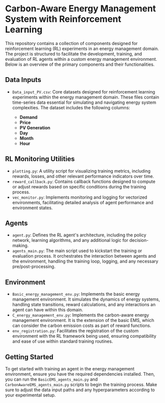 # Carbon-Aware Energy Management System with Reinforcement Learning

This repository contains a collection of components designed for reinforcement learning (RL) experiments in an energy management domain. The project is structured to facilitate the development, training, and evaluation of RL agents within a custom energy management environment. Below is an overview of the primary components and their functionalities.

## Data Inputs

- `Data_input_PV.csv`: Core datasets designed for reinforcement learning experiments within the energy management domain. These files contain time-series data essential for simulating and navigating energy system complexities. The dataset includes the following columns:

  - **Demand**
  - **Price**
  - **PV Generation**
  - **Day**
  - **Month**
  - **Hour**

## RL Monitoring Utilities

- `plotting.py`: A utility script for visualizing training metrics, including rewards, losses, and other relevant performance indicators over time.
- `reward_callback.py`: Contains callback functions designed to compute or adjust rewards based on specific conditions during the training process.
- `vec_monitor.py`: Implements monitoring and logging for vectorized environments, facilitating detailed analysis of agent performance and environment states.

## Agents

- `agent.py`: Defines the RL agent's architecture, including the policy network, learning algorithms, and any additional logic for decision-making.
- `agents_main.py`: The main script used to kickstart the training or evaluation process. It orchestrates the interaction between agents and the environment, handling the training loop, logging, and any necessary pre/post-processing.

## Environment

- `Basic_energy_management_env.py`: Implements the basic energy management environment. It simulates the dynamics of energy systems, handling state transitions, reward calculations, and any interactions an agent can have within this domain.
- `C_energy_management_env.py`: Implements the carbon-aware energy management environment. It is the extension of the basic EMS, which can consider the carbon emission costs as part of reward functions.
- `env_registration.py`: Facilitates the registration of the custom environment with the RL framework being used, ensuring compatibility and ease of use within standard training routines.

## Getting Started

To get started with training an agent in the energy management environment, ensure you have the required dependencies installed. Then, you can run the `BasicEMS_agents_main.py` and `CarbonAwareEMS_agents_main.py` scripts to begin the training process. Make sure to adjust the data input paths and any hyperparameters according to your experimental setup.
